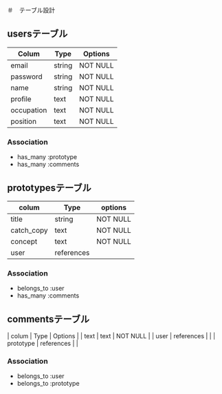 ＃　テーブル設計

## usersテーブル

| Colum      | Type     | Options          | 
| ---------- | -------- | ---------------- |
| email      | string   | NOT NULL         |
| password   | string   | NOT NULL         |
| name       | string   | NOT NULL         |
| profile    | text     | NOT NULL         |
| occupation | text     | NOT NULL         |
| position   | text     | NOT NULL         |

### Association

- has_many :prototype
- has_many :comments

## prototypesテーブル

| colum      | Type       | options          |
| ---------- | ---------- | ---------------- |
| title      | string     | NOT NULL         |
| catch_copy | text       | NOT NULL         |
| concept    | text       | NOT NULL         |
| user       | references |                  |

### Association

- belongs_to :user
- has_many :comments

## commentsテーブル

| colum      | Type       | Options          |
| text       | text       | NOT NULL         |
| user       | references |                  |
| prototype  | references |                  | 

### Association

- belongs_to :user
- belongs_to :prototype


